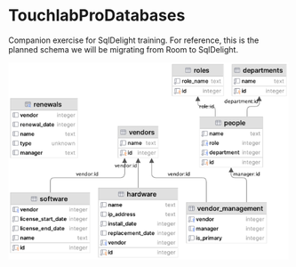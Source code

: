 # TouchlabProDatabases
Companion exercise for SqlDelight training.  For reference, this is the planned schema we will be
migrating from Room to SqlDelight.

![Database schema diagram](planned-schema.png)
